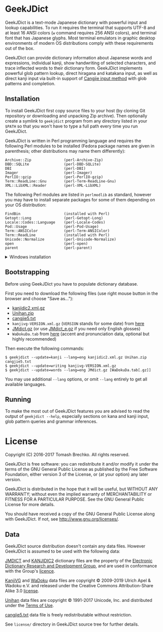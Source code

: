 # GeekJDict

GeekJDict is a text-mode Japanese dictionary with powerful input and
lookup capabilities.  To run it requires the terminal that supports
UTF-8 and at least 16 ANSI colors (`w` command requires 256 ANSI
colors), and terminal font that has Japanese glyphs.  Most terminal
emulators in graphic desktop environments of modern OS distributions
comply with these requirements out of the box.

GeekJDict can provide dictionary information about Japanese words and
expressions, individual kanji, show handwriting of selected
characters, and trace inflected words to their dictionary form.
GeekJDict implements powerful glob pattern lookup, direct hiragana and
katakana input, as well as direct kanji input via built-in support of
[Cangjie input method](https://en.wikipedia.org/wiki/Cangjie_input_method)
with glob patterns and completion.


## Installation

To install GeekJDict first copy source files to your host (by cloning
Git repository or downloading and unpacking Zip archive).  Then
optionally create a symlink to `geekjdict` program from any directory
listed in your `$PATH` so that you won't have to type a full path every
time you run GeekJDict.

GeekJDict is written in Perl programming language and requires the
following Perl modules to be installed (Fedora package names are given
in parenthesis; other distributions may name them differently):

    Archive::Zip               (perl-Archive-Zip)
    DBD::SQLite                (perl-DBD-SQLite)
    DBI                        (perl-DBI)
    Imager                     (perl-Imager)
    PerlIO::gzip               (perl-PerlIO-gzip)
    Term::ReadLine::Gnu        (perl-Term-ReadLine-Gnu)
    XML::LibXML::Reader        (perl-XML-LibXML)

The following Perl modules are listed in `perlmodlib` as standard,
however you may have to install separate packages for some of them
depending on your OS distribution:

    FindBin                    (installed with Perl)
    Getopt::Long               (perl-Getopt-Long)
    Locale::Codes::Language    (perl-Locale-Codes)
    Pod::Usage                 (perl-Pod-Usage)
    Term::ANSIColor            (perl-Term-ANSIColor)
    Term::ReadLine             (installed with Perl)
    Unicode::Normalize         (perl-Unicode-Normalize)
    open                       (perl-open)
    parent                     (perl-parent)

<details>
<summary>Windows installation</summary>

GeekJDict **doesn't work on WSL** (Windows Subsystem for Linux) due to this issue: https://github.com/Microsoft/WSL/issues/2395

If you haven't done so, install [Strawberry Perl](http://strawberryperl.com/) preferably using [Chocolatey](https://chocolatey.org/packages/StrawberryPerl). Run as admin:
```batch
> cinst strawberryperl -y
```
Then install GeekJDict's dependencies using CPAN (from perl\bin directory!). Run as admin:
```batch
cd C:\Strawberry\perl\bin
cpan Archive::Zip DBD::SQLite DBI Imager PerlIO::gzip Term::ReadLine::Gnu XML::LibXML::Reader FindBin Getopt::Long Locale::Codes::Language Pod::Usage Term::ANSIColor Term::ReadLine Unicode::Normalize open parent
```
Now make a folder where GeekJDict will live and extract the source code there.
Add this batch file to that folder:
```batch
set HOME=%userprofile%
perl %~dp0\geekjdict %*
```
And add that folder to your PATH.

Now proceed to the next section (Bootstrapping)
</details>

## Bootstrapping

Before using GeekJDict you have to populate dictionary database.

First you need to download the following files (use right mouse button
in the browser and choose "Save as..."):

* [kanjidic2.xml.gz](http://ftp.monash.edu/pub/nihongo/kanjidic2.xml.gz)
* [Unihan.zip](http://www.unicode.org/Public/UCD/latest/ucd/Unihan.zip)
* [cangjie5.txt](https://raw.githubusercontent.com/definite/ibus-table-chinese/master/tables/cangjie/cangjie5.txt)
* `kanjivg-VERSION.xml.gz` (`VERSION` stands for some date) from
  [here](https://github.com/KanjiVG/kanjivg/releases/latest)
* [JMdict.gz](http://ftp.monash.edu/pub/nihongo/JMdict.gz) (or use
  [JMdict_e.gz](http://ftp.monash.edu/pub/nihongo/JMdict_e.gz) if you need only
  English glosses)
* `WaDokuDa.tab` from [here](https://github.com/WaDoku/WaDokuJT-Data)
  (accent and pronunciation data, optional but highly recommended)


Then execute the following commands:

    $ geekjdict --update=kanji --lang=eng kanjidic2.xml.gz Unihan.zip cangjie5.txt
    $ geekjdict --update=writing kanjivg-VERSION.xml.gz
    $ geekjdict --update=words --lang=eng JMdict.gz [WaDokuDa.tab[.gz]]

You may use additional `--lang` options, or omit `--lang` entirely to
get all available languages.


## Running

To make the most out of GeekJDict features you are advised to read the
output of `geekjdict --help`, especially sections on kana and kanji
input, glob pattern queries and grammar inferences.


# License

Copyright (C) 2016-2017 Tomash Brechko. All rights reserved.

GeekJDict is free software: you can redistribute it and/or modify it under
the terms of the GNU General Public License as published by the Free
Software Foundation, either version 3 of the License, or (at your option)
any later version.

GeekJDict is distributed in the hope that it will be useful, but WITHOUT
ANY WARRANTY; without even the implied warranty of MERCHANTABILITY or
FITNESS FOR A PARTICULAR PURPOSE. See the GNU General Public License for
more details.

You should have received a copy of the GNU General Public License along
with GeekJDict. If not, see <http://www.gnu.org/licenses/>.


## Data

GeekJDict source distribution doesn't contain any data files. However
GeekJDict is assumed to be used with the following data:

[JMDICT](http://www.edrdg.org/jmdict/j_jmdict.html) and
[KANJIDIC2](http://www.csse.monash.edu.au/~jwb/kanjidic2/) dictionary
files are the property of the [Electronic Dictionary Research and
Development Group](http://www.edrdg.org), and are used in conformance
with the Group's [licence](http://www.edrdg.org/edrdg/licence.html).

[KanjiVG](http://kanjivg.tagaini.net/index.html) and
[WaDoku](https://wadoku-ev.de/) data files are copyright © 2009-2019
Ulrich Apel & Wadoku e.V. and released under the Creative Commons
Attribution-Share Alike 3.0
[license](http://creativecommons.org/licenses/by-sa/3.0/).

[Unihan](http://www.unicode.org/charts/unihan.html) data files are
copyright © 1991-2017 Unicode, Inc. and distributed under the [Terms
of Use](http://www.unicode.org/copyright.html).

[cangjie5.txt](https://github.com/definite/ibus-table-chinese/tree/master/tables/cangjie)
data file is freely redistributable without restriction.

See `license/` directory in GeekJDict source tree for further details.
